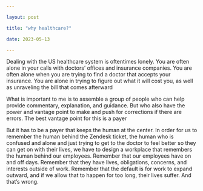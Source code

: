```yaml
---

layout: post

title: "why healthcare?"

date: 2023-05-13

---
```




Dealing with the US healthcare system is oftentimes lonely. You are often alone in your calls with doctors’ offices and insurance companies. You are often alone when you are trying to find a doctor that accepts your insurance. You are alone in trying to figure out what it will cost you, as well as unraveling the bill that comes afterward



What is important to me is to assemble a group of people who can help provide commentary, explanation, and guidance. But who also have the power and vantage point to make and push for corrections if there are errors. The best vantage point for this is a payer



But it has to be a payer that keeps the human at the center. In order for us to remember the human behind the Zendesk ticket, the human who is confused and alone and just trying to get to the doctor to feel better so they can get on with their lives, we have to design a workplace that remembers the human behind our employees. Remember that our employees have on and off days. Remember that they have lives, obligations, concerns, and interests outside of work. Remember that the default is for work to expand outward, and if we allow that to happen for too long, their lives suffer. And that’s wrong.

